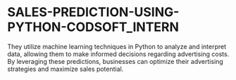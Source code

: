 # SALES-PREDICTION-USING-PYTHON-CODSOFT_INTERN
They utilize machine learning techniques in Python to analyze and interpret data, allowing them to make informed decisions regarding advertising costs. By leveraging these predictions, businesses can optimize their advertising strategies and maximize sales potential.
